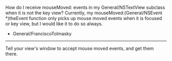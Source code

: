 How do I receive mouseMoved: events in my General/NSTextView subclass when it is not the key view?  Currently, my mouseMoved:(General/NSEvent *)theEvent function only picks up mouse moved events when it is focused or key view, but I would like it to do so always.

- General/FranciscoTolmasky

----

Tell your view's window to accept mouse moved events, and get them there.